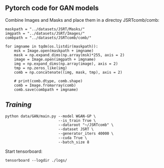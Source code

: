 ## Pytorch code for GAN models

Combine Images and Masks and place them in a directoy JSRTcomb/comb:

```
maskpath = "../datasets/JSRT/Masks/"
imgpath = "../datasets/JSRT/Images/"
combpath = "../datasets/JSRTcomb/comb/"

for imgname in tqdm(os.listdir(maskpath)):
    msk = Image.open(maskpath + imgname)
    mask = np.expand_dims(np.array(msk)*255, axis = 2)
    image = Image.open(imgpath + imgname)
    img = np.expand_dims(np.array(image), axis = 2)
    tmp = np.zeros_like(img)
    comb = np.concatenate((img, mask, tmp), axis = 2)
    
    # print(comb.dtype, comb.shape)
    comb = Image.fromarray(comb)
    comb.save(combpath + imgname)
```

 *Training*
 ---
```
python data/GAN/main.py --model WGAN-GP \
                        --is_train True \
                        --dataroot "~/JSRTcomb" \
                        --dataset JSRT \
                        --generator_iters 40000 \
                        --cuda True \
                        --batch_size 8

```

Start tensorboard:

```
tensorboard --logdir ./logs/
```
